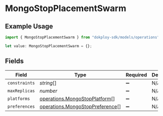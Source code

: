 # MongoStopPlacementSwarm

## Example Usage

```typescript
import { MongoStopPlacementSwarm } from "dokploy-sdk/models/operations";

let value: MongoStopPlacementSwarm = {};
```

## Fields

| Field                                                                              | Type                                                                               | Required                                                                           | Description                                                                        |
| ---------------------------------------------------------------------------------- | ---------------------------------------------------------------------------------- | ---------------------------------------------------------------------------------- | ---------------------------------------------------------------------------------- |
| `constraints`                                                                      | *string*[]                                                                         | :heavy_minus_sign:                                                                 | N/A                                                                                |
| `maxReplicas`                                                                      | *number*                                                                           | :heavy_minus_sign:                                                                 | N/A                                                                                |
| `platforms`                                                                        | [operations.MongoStopPlatform](../../models/operations/mongostopplatform.md)[]     | :heavy_minus_sign:                                                                 | N/A                                                                                |
| `preferences`                                                                      | [operations.MongoStopPreference](../../models/operations/mongostoppreference.md)[] | :heavy_minus_sign:                                                                 | N/A                                                                                |
